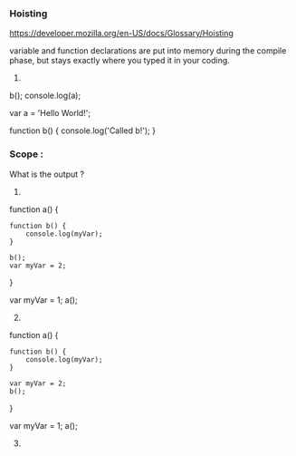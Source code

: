 
### Hoisting
https://developer.mozilla.org/en-US/docs/Glossary/Hoisting

variable and function declarations are put into memory during the compile phase,
but stays exactly where you typed it in your coding.

1)

b();
console.log(a);

var a = 'Hello World!';

function b() {
    console.log('Called b!');
}


### Scope :

What is the output ?

1)



function a() {
    
    function b() {
        console.log(myVar);
    }
    
    b();
    var myVar = 2;   
}

var myVar = 1;
a();

2) 
function a() {
    
    function b() {
        console.log(myVar);
    }
    
    var myVar = 2; 
    b();  
}

var myVar = 1;
a();

3) 












